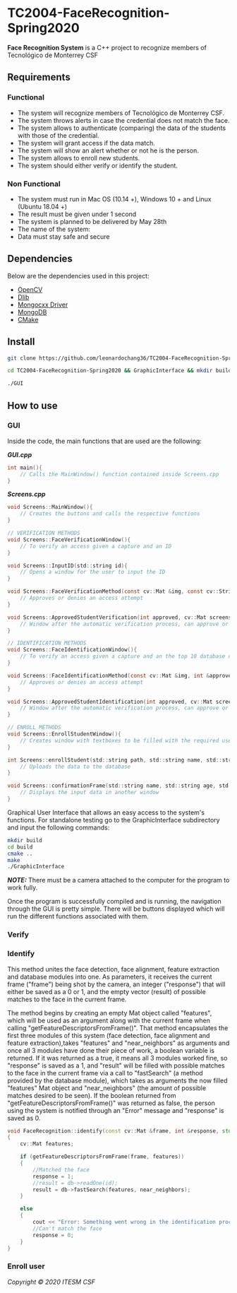 # TC2004-FaceRecognition-Spring2020

**Face Recognition System** is a C++ project to recognize members of Tecnológico de Monterrey CSF

## Requirements

### Functional 
- The system will recognize members of Tecnológico de Monterrey CSF.
- The system throws alerts in case the credential does not match the face.
- The system allows to authenticate (comparing) the data of the students with those of the credential.
- The system will grant access if the data match.
- The system will show an alert whether or not he is the person.
- The system allows to enroll new students.
- The system should either verify or identify the student.



### Non Functional
- The system must run in Mac OS (10.14 +), Windows 10 + and Linux (Ubuntu 18.04 +)
- The result must be given under 1 second
- The system is planned to be delivered by May 28th
- The name of the system: <name>
- Data must stay safe and secure

## Dependencies
Below are the dependencies used in this project:

- [OpenCV](https://docs.opencv.org/master/d7/d9f/tutorial_linux_install.html)
- [Dlib](https://github.com/davisking/dlib)
- [Mongocxx Driver](http://mongocxx.org/mongocxx-v3/installation/)
- [MongoDB](https://www.mongodb.com/download-center/community)
- [CMake](https://cmake.org/download/)

## Install

```sh
git clone https://github.com/leonardochang36/TC2004-FaceRecognition-Spring2020.git

cd TC2004-FaceRecognition-Spring2020 && GraphicInterface && mkdir build && cmake .. && make

./GUI
```

## How to use

### GUI

Inside the code, the main functions that are used are the following:

***GUI.cpp***
```c
int main(){ 
	// Calls the MainWindow() function contained inside Screens.cpp
}
```

***Screens.cpp***
```c
void Screens::MainWindow(){ 
	// Creates the buttons and calls the respective functions
}

// VERIFICATION METHODS
void Screens::FaceVerificationWindow(){
	// To verify an access given a capture and an ID
}

void Screens::InputID(std::string id){
	// Opens a window for the user to input the ID
}

void Screens::FaceVerificationMethod(const cv::Mat &img, const cv::String &id, int &approved, Cuatec &response){
	// Approves or denies an access attempt
}

void Screens::ApprovedStudentVerification(int approved, cv::Mat screenshot, cv::Mat dbImg, cv::String id, std::string inputID){
	// Window after the automatic verification process, can approve or deny access manually
}

// IDENTIFICATION METHODS
void Screens::FaceIdentificationWindow(){
	// To verify an access given a capture and an the top 10 database closest images
}

void Screens::FaceIdentificationMethod(const cv::Mat &img, int &approved, std::vector<cv::Mat> &dbImg){
	// Approves or denies an access attempt
}

void Screens::ApprovedStudentIdentification(int approved, cv::Mat screenshot, std::vector < cv::Mat > dbImg, std::vector < string > inputID) {
	// Window after the automatic verification process, can approve or deny access manually
}

// ENROLL METHODS
void Screens::EnrollStudentWindow(){
	// Creates window with textboxes to be filled with the required user information
}

int Screens::enrollStudent(std::string path, std::string name, std::string age, std::string id){
	// Uploads the data to the database
}

void Screens::confirmationFrame(std::string name, std::string age, std::string id, std::string path, cv::Mat image, int confirmation) {
	// Displays the input data in another window
}
```

Graphical User Interface that allows an easy access to the system's functions. For standalone testing go to the GraphicInterface subdirectory and input the following commands:
```sh
mkdir build
cd build
cmake ..
make
./GraphicInterface
```
***NOTE:*** There must be a camera attached to the computer for the program to work fully.

Once the program is successfully compiled and is running, the navigation through the GUI is pretty simple. There will be buttons displayed which will run the different functions associated with them. 


### Verify

### Identify

This method unites the face detection, face alignment, feature extraction and database modules into one. As parameters, it receives the current frame ("frame") being shot by the camera, an integer ("response") that will either be saved as a 0 or 1, and the empty vector (result) of possible matches to the face in the current frame.

The method begins by creating an empty Mat object called "features", which will be used as an argument along with the current frame when calling "getFeatureDescriptorsFromFrame()". That method encapsulates the first three modules of this system (face detection, face alignment and feature extraction),takes "features" and "near_neighbors" as arguments and once all 3 modules have done their piece of work, a boolean variable is returned. If it was returned as a true, it means all 3 modules worked fine, so "response" is saved as a 1, and "result" will be filled with possible matches to the face in the current frame via a call to "fastSearch" (a method provided by the database module), which takes as arguments the now filled "features" Mat object and "near_neighbors" (the amount of possible matches desired to be seen). If the boolean returned from "getFeatureDescriptorsFromFrame()" was returned as false, the person using the system is notified through an "Error" message and "response" is saved as 0. 

```c++
void FaceRecognition::identify(const cv::Mat &frame, int &response, std::vector<Cuatec> &result)
{
	cv::Mat features;

	if (getFeatureDescriptorsFromFrame(frame, features))
	{
		//Matched the face
		response = 1;
		//result = db->readOne(id);
		result = db->fastSearch(features, near_neighbors);
	}

	else
	{
		cout << "Error: Something went wrong in the identification process.\n";
		//Can't match the face
		response = 0;
	}
}
```


### Enroll user


*Copyright © 2020 ITESM CSF*

